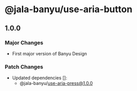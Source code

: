 # @jala-banyu/use-aria-button

## 1.0.0

### Major Changes

- First major version of Banyu Design

### Patch Changes

- Updated dependencies []:
  - @jala-banyu/use-aria-press@1.0.0
